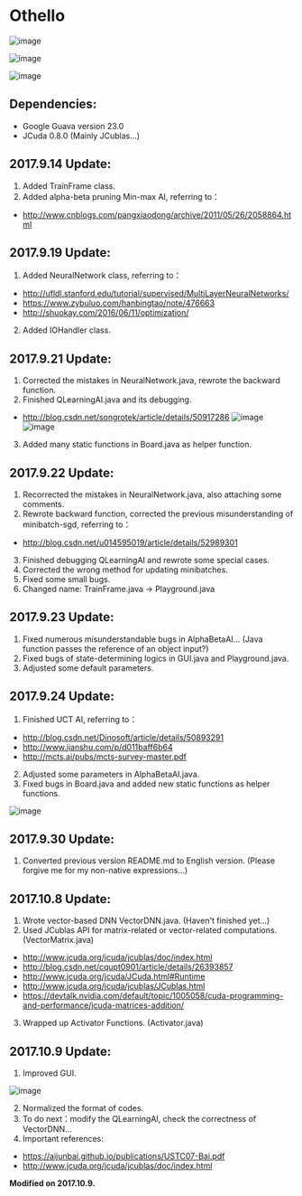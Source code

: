 # Othello

![image](https://github.com/qiaofengmarco/JavaOthello/raw/master/d1.png)

![image](https://github.com/qiaofengmarco/JavaOthello/raw/master/d2.png)

![image](https://github.com/qiaofengmarco/JavaOthello/raw/master/d6.png)

## Dependencies: 
 + Google Guava version 23.0
 + JCuda 0.8.0 (Mainly JCublas...)

## 2017.9.14 Update:
 1. Added TrainFrame class.
 2. Added alpha-beta pruning Min-max AI, referring to：
 + http://www.cnblogs.com/pangxiaodong/archive/2011/05/26/2058864.html

## 2017.9.19 Update:
 1. Added NeuralNetwork class, referring to：
 + http://ufldl.stanford.edu/tutorial/supervised/MultiLayerNeuralNetworks/
 + https://www.zybuluo.com/hanbingtao/note/476663
 + http://shuokay.com/2016/06/11/optimization/ 
 2. Added IOHandler class.

## 2017.9.21 Update:
 1. Corrected the mistakes in NeuralNetwork.java, rewrote the backward function.
 2. Finished QLearningAI.java and its debugging.
 + http://blog.csdn.net/songrotek/article/details/50917286
 ![image](https://github.com/qiaofengmarco/JavaOthello/raw/master/d3.png)
 ![image](https://github.com/qiaofengmarco/JavaOthello/raw/master/d4.png)
 3. Added many static functions in Board.java as helper function.

## 2017.9.22 Update:
 1. Recorrected the mistakes in NeuralNetwork.java, also attaching some comments.
 2. Rewrote backward function, corrected the previous misunderstanding of minibatch-sgd, referring to：
 + http://blog.csdn.net/u014595019/article/details/52989301
 3. Finished debugging QLearningAI and rewrote some special cases.
 4. Corrected the wrong method for updating minibatches.
 5. Fixed some small bugs.
 6. Changed name: TrainFrame.java -> Playground.java

## 2017.9.23 Update:
 1. Fixed numerous misunderstandable bugs in AlphaBetaAI... (Java function passes the reference of an object input?)
 2. Fixed bugs of state-determining logics in GUI.java and Playground.java.
 3. Adjusted some default parameters.

## 2017.9.24 Update:
 1. Finished UCT AI, referring to：
 + http://blog.csdn.net/Dinosoft/article/details/50893291
 + http://www.jianshu.com/p/d011baff6b64
 + http://mcts.ai/pubs/mcts-survey-master.pdf
 2. Adjusted some parameters in AlphaBetaAI.java.
 3. Fixed bugs in Board.java and added new static functions as helper functions.
 
 ![image](https://github.com/qiaofengmarco/JavaOthello/raw/master/d5.png)
 
## 2017.9.30 Update:
 1. Converted previous version README.md to English version. (Please forgive me for my non-native expressions...)
 
## 2017.10.8 Update:
 1. Wrote vector-based DNN VectorDNN.java. (Haven't finished yet...)
 2. Used JCublas API for matrix-related or vector-related computations. (VectorMatrix.java)
 + http://www.jcuda.org/jcuda/jcublas/doc/index.html
 + http://blog.csdn.net/cqupt0901/article/details/26393857
 + http://www.jcuda.org/jcuda/JCuda.html#Runtime
 + http://www.jcuda.org/jcuda/jcublas/JCublas.html
 + https://devtalk.nvidia.com/default/topic/1005058/cuda-programming-and-performance/jcuda-matrices-addition/
 3. Wrapped up Activator Functions. (Activator.java)

## 2017.10.9 Update:
 1. Improved GUI. 
 
 ![image](https://github.com/qiaofengmarco/JavaOthello/raw/master/d6.png)
 
 2. Normalized the format of codes.
 3. To do next：modify the QLearningAI, check the correctness of VectorDNN...
 4. Important references:
 + https://aijunbai.github.io/publications/USTC07-Bai.pdf
 + http://www.jcuda.org/jcuda/jcublas/doc/index.html

**Modified on 2017.10.9.**
